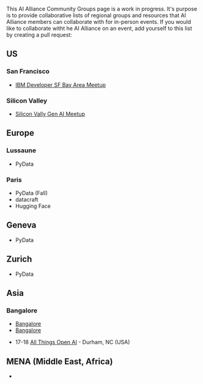 This AI Alliance Community Groups page is a work in progress. It's purpose is to provide collaborative lists of regional groups and resources that AI Alliance members can collaborate with for in-person events. If you would like to collaborate witht he AI Alliance on an event, add yourself to this list by creating a pull request:

## US
### San Francisco
- [IBM Developer SF Bay Area Meetup](https://www.meetup.com/ibm-developer-sf-bay-area-meetup/)

### Silicon Valley 
- [Silicon Vally Gen AI Meetup](https://meetup.com/silicon-valley-gen-ai) 

## Europe
### Lussaune
- PyData

### Paris
- PyData (Fall)
- datacraft
- Hugging Face

## Geneva
- PyData

## Zurich
- PyData

## Asia

### Bangalore
- [Bangalore](https://meetup.com/silicon-valley-gen-ai)
- [Bangalore](https://meetup.com/silicon-valley-gen-ai) 
* 17-18 [All Things Open AI](https://allthingsopen.ai/) - Durham, NC (USA)

## MENA (Middle East, Africa)
*

